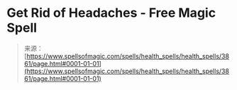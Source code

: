 <!--yml
category: 未分类
date: 2024-06-12 18:37:39
-->

# Get Rid of Headaches - Free Magic Spell

> 来源：[https://www.spellsofmagic.com/spells/health_spells/health_spells/3861/page.html#0001-01-01](https://www.spellsofmagic.com/spells/health_spells/health_spells/3861/page.html#0001-01-01)